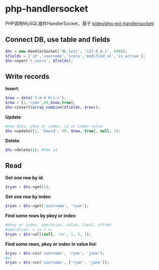 # php-handlersocket
PHP调用MySQL插件HandlerSocket，基于 [kjdev/php-ext-handlersocketi](https://github.com/kjdev/php-ext-handlersocketi)

## Connect DB, use table and fields
```php
$hs = new HandlerSocket('db_test', '127.0.0.1', 9999);
$fields = ['id','username','score','modified_at','is_active'];
$hs->open('t_users', $fields);
```
## Write records
**Insert**:
```php
$now = date('Y-m-d H:i:s');
$row = [1,'ryan',60,$now,true];
$hs->insert(array_combine($fields, $row));
```
**Update**:
```php
#new data, pkey or index, id or index value
$hs->update([1, 'David', 80, $now, true], null, 1); 
```
**Delete**:
```php
$hs->delete(1); #the id
```

## Read
**Get one row by id**:
```php
$ryan = $hs->get(1);
```
**Get one row by index**:
```php
$ryan = $hs->get('username', 'ryan');
```
**Find some rows by pkey or index**:
```php
#pkey or index, operation, value, limit, offset
#operation: > >= < <=
$ryan = $hs->all(null, '>=', 1, 3, 1);
```
**Find some rows, pkey or index in value list**:
```php
$ryan = $hs->in('username', 'ryan', 'jane');
#or
$ryan = $hs->in('username', ['ryan', 'jane']);
```